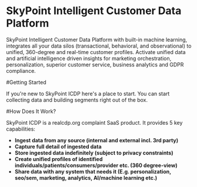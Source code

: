 # SkyPoint Intelligent Customer Data Platform 

SkyPoint Intelligent Customer Data Platform with built-in machine learning, integrates all your data silos (transactional, behavioral, and observational) to unified, 360-degree and real-time customer profiles. Activate unified data and artificial intelligence driven insights for marketing orchestration, personalization, superior customer service, business analytics and GDPR compliance. 

#Getting Started

If you're new to SkyPoint ICDP here's a place to start. You can start collecting data and building segments right out of the box.

#How Does It Work?

SkyPoint ICDP is a realcdp.org complaint SaaS product. It provides 5 key capabilities:

- **Ingest data from any source  (internal and external incl. 3rd party)**
- **Capture full detail of ingested data**
- **Store ingested data indefinitely (subject to privacy constraints)**
- **Create unified profiles of identified individuals/patients/consumers/provider etc. (360 degree-view)**
- **Share data with any system that needs it (E.g. personalization, seo/sem, marketing, analytics, AI/machine learning etc.)**
